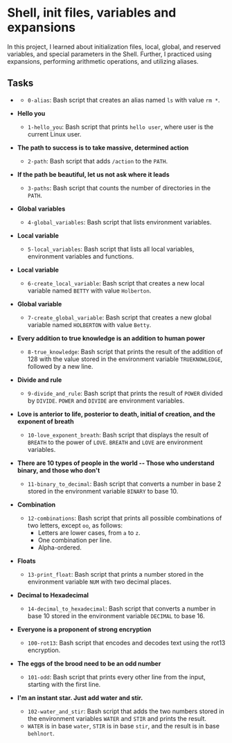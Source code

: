 # Shell, init files, variables and expansions
In this project, I learned about initialization files, local, global, and 
reserved variables, and special parameters in the Shell. Further, I practiced 
using expansions, performing arithmetic operations, and utilizing aliases.

## Tasks
* **<o>**
  * `0-alias`: Bash script that creates an alias named `ls` with value `rm *`.

* **Hello you**
  * `1-hello_you`: Bash script that prints `hello user`, where user is the 
current Linux user.

* **The path to success is to take massive, determined action**
  * `2-path`: Bash script that adds `/action` to the `PATH`.

* **If the path be beautiful, let us not ask where it leads**
  * `3-paths`: Bash script that counts the number of directories in the `PATH`.

* **Global variables**
  * `4-global_variables`: Bash script that lists environment variables.

* **Local variable**
  * `5-local_variables`: Bash script that lists all local variables, 
environment variables and functions.

* **Local variable**
  * `6-create_local_variable`: Bash script that creates a new local variable 
named `BETTY` with value `Holberton`.

* **Global variable**
  * `7-create_global_variable`: Bash script that creates a new global 
variable named `HOLBERTON` with value `Betty`.

* **Every addition to true knowledge is an addition to human power**
  * `8-true_knowledge`: Bash script that prints the result of the addition of 
128 with the value stored in the environment variable `TRUEKNOWLEDGE`, followed 
by a new line.

* **Divide and rule**
  * `9-divide_and_rule`: Bash script that prints the result of `POWER` divided 
by `DIVIDE`. `POWER` and `DIVIDE` are environment variables.

* **Love is anterior to life, posterior to death, initial of creation, and the 
exponent of breath**
  * `10-love_exponent_breath`: Bash script that displays the result of `BREATH` 
to the power of `LOVE`. `BREATH` and `LOVE` are environment variables.

* **There are 10 types of people in the world -- Those who understand binary, 
and those who don't**
  * `11-binary_to_decimal`: Bash script that converts a number in base 2 stored 
in the environment variable `BINARY` to base 10.

* **Combination**
  * `12-combinations`: Bash script that prints all possible combinations of two 
letters, except `oo`, as follows:
    * Letters are lower cases, from `a` to `z`.
    * One combination per line.
    * Alpha-ordered.

* **Floats**
  * `13-print_float`: Bash script that prints a number stored in the 
environment variable `NUM` with two decimal places.

* **Decimal to Hexadecimal**
  * `14-decimal_to_hexadecimal`: Bash script that converts a number in base 10 
stored in the environment variable `DECIMAL` to base 16.

* **Everyone is a proponent of strong encryption**
  * `100-rot13`: Bash script that encodes and decodes text using the rot13 
encryption.

* **The eggs of the brood need to be an odd number**
  * `101-odd`: Bash script that prints every other line from the input, 
starting with the first line.

* **I'm an instant star. Just add water and stir.**
  * `102-water_and_stir`: Bash script that adds the two numbers stored in the 
environment variables `WATER` and `STIR` and prints the result.
  * `WATER` is in base `water`, `STIR` is in base `stir`, and the result is 
in base `behlnort`.
